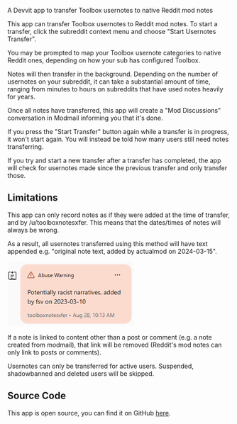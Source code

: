 A Devvit app to transfer Toolbox usernotes to native Reddit mod notes

This app can transfer Toolbox usernotes to Reddit mod notes. To start a transfer, click the subreddit context menu and choose "Start Usernotes Transfer".

You may be prompted to map your Toolbox usernote categories to native Reddit ones, depending on how your sub has configured Toolbox.

Notes will then transfer in the background. Depending on the number of usernotes on your subreddit, it can take a substantial amount of time, ranging from minutes to hours on subreddits that have used notes heavily for years.

Once all notes have transferred, this app will create a "Mod Discussions" conversation in Modmail informing you that it's done.

If you press the "Start Transfer" button again while a transfer is in progress, it won't start again. You will instead be told how many users still need notes transferring.

If you try and start a new transfer after a transfer has completed, the app will check for usernotes made since the previous transfer and only transfer those.

## Limitations

This app can only record notes as if they were added at the time of transfer, and by /u/toolboxnotesxfer. This means that the dates/times of notes will always be wrong.

As a result, all usernotes transferred using this method will have text appended e.g. "original note text, added by actualmod on 2024-03-15".

![Example of mod note with text appended](https://raw.githubusercontent.com/fsvreddit/toolboxnotesxfer/main/doc_images/ModNote.png)

If a note is linked to content other than a post or comment (e.g. a note created from modmail), that link will be removed (Reddit's mod notes can only link to posts or comments).

Usernotes can only be transferred for active users. Suspended, shadowbanned and deleted users will be skipped.

## Source Code

This app is open source, you can find it on GitHub [here](https://github.com/fsvreddit/toolboxnotesxfer).
